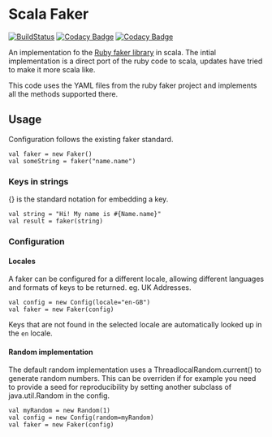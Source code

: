 # Scala Faker

[![BuildStatus](https://travis-ci.com/andrewmccall/scala-faker.svg?branch=master)](https://travis-ci.com/andrewmccall/scala-faker.svg?branch=master) [![Codacy Badge](https://api.codacy.com/project/badge/Coverage/a2a7e12bd5aa48109ded58c3675fdf42)](https://www.codacy.com/app/andrewmccall/scala-faker?utm_source=github.com&utm_medium=referral&utm_content=andrewmccall/scala-faker&utm_campaign=Badge_Coverage) [![Codacy Badge](https://api.codacy.com/project/badge/Grade/a2a7e12bd5aa48109ded58c3675fdf42)](https://www.codacy.com/app/andrewmccall/scala-faker?utm_source=github.com&amp;utm_medium=referral&amp;utm_content=andrewmccall/scala-faker&amp;utm_campaign=Badge_Grade)

An implementation fo the [Ruby faker library](https://github.com/stympy/faker) in scala. The intial implementation is a direct port of the ruby code to 
scala, updates have tried to make it more scala like. 

This code uses the YAML files from the ruby faker project and implements all the methods supported there.

## Usage

Configuration follows the existing faker standard. 

    val faker = new Faker()
    val someString = faker("name.name")

### Keys in strings
{} is the standard notation for embedding a key. 

    val string = "Hi! My name is #{Name.name}"
    val result = faker(string)

### Configuration

#### Locales
A faker can be configured for a different locale, allowing different languages and formats of keys to be returned. eg. UK Addresses.

    val config = new Config(locale="en-GB")
    val faker = new Faker(config)
    
Keys that are not found in the selected locale are automatically looked up in the `en` locale.

#### Random implementation
The default random implementation uses a ThreadlocalRandom.current() to generate random numbers. This can be overriden 
if for example you need to provide a seed for reproducibility by setting another subclass of java.util.Random in the 
config.

    val myRandom = new Random(1)
    val config = new Config(random=myRandom)
    val faker = new Faker(config) 
